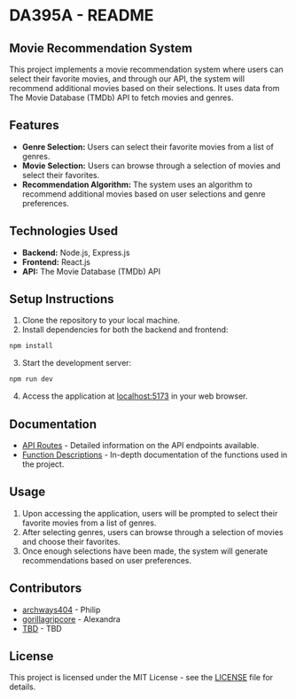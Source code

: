 # DA395A - README

## Movie Recommendation System

This project implements a movie recommendation system where users can select their favorite movies, and through our API, the system will recommend additional movies based on their selections. It uses data from The Movie Database (TMDb) API to fetch movies and genres.

## Features

- **Genre Selection:** Users can select their favorite movies from a list of genres.
- **Movie Selection:** Users can browse through a selection of movies and select their favorites.
- **Recommendation Algorithm:** The system uses an algorithm to recommend additional movies based on user selections and genre preferences.

## Technologies Used

- **Backend:** Node.js, Express.js
- **Frontend:** React.js
- **API:** The Movie Database (TMDb) API

## Setup Instructions

1. Clone the repository to your local machine.
2. Install dependencies for both the backend and frontend:
```sh
npm install
```
3. Start the development server:
```sh
npm run dev
```
4. Access the application at [localhost:5173](http://localhost:5173) in your web browser.

## Documentation

- [API Routes](API_ROUTES.md) - Detailed information on the API endpoints available.
- [Function Descriptions](FUNCTIONS.md) - In-depth documentation of the functions used in the project.

## Usage

1. Upon accessing the application, users will be prompted to select their favorite movies from a list of genres.
2. After selecting genres, users can browse through a selection of movies and choose their favorites.
3. Once enough selections have been made, the system will generate recommendations based on user preferences.

## Contributors
- [archways404](https://github.com/archways404) - Philip
- [gorillagripcore](https://github.com/gorillagripcore) - Alexandra
- [TBD](https://github.com/TBD) - TBD

## License

This project is licensed under the MIT License - see the [LICENSE](LICENSE) file for details.
